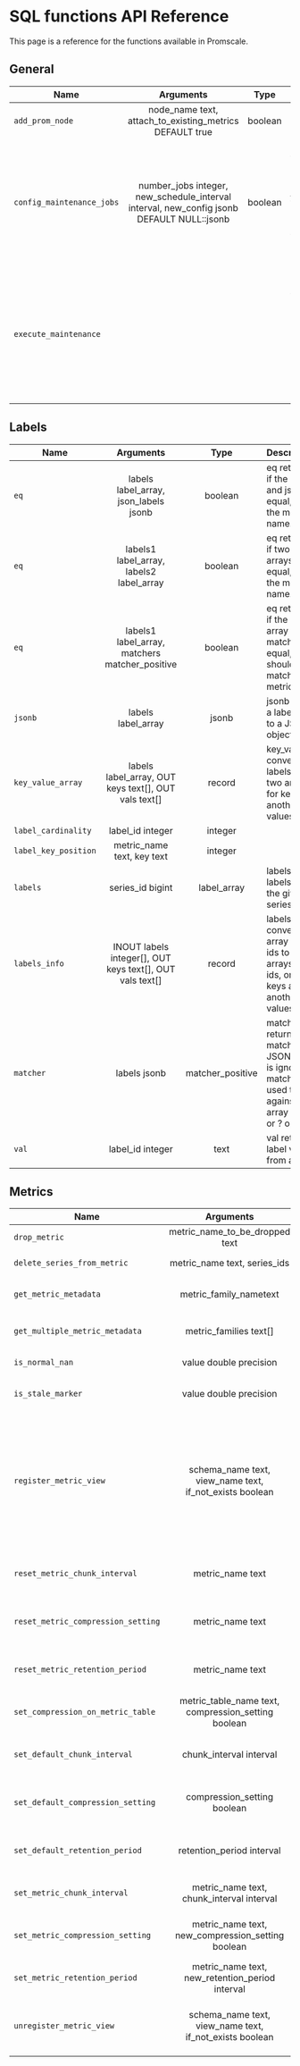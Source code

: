 # SQL functions API Reference

This page is a reference for the functions available in Promscale.

<!--
SQL To generate

SELECT
  p.proname as "Name",
  pg_catalog.pg_get_function_arguments(p.oid) as "Argument data types",
  pg_catalog.pg_get_function_result(p.oid) as "Result data type",
  p.proname || ' ' || pg_catalog.obj_description(p.oid, 'pg_proc') || '.' as "Description"
FROM pg_catalog.pg_proc p
     LEFT JOIN pg_catalog.pg_namespace n ON n.oid = p.pronamespace
     LEFT JOIN pg_catalog.pg_language l ON l.oid = p.prolang
WHERE n.nspname OPERATOR(pg_catalog.~) '^(prom)$' COLLATE pg_catalog.default
ORDER BY 1, 2, 4;
-->
## General
|Name|Arguments|Type|Description|
|-|:-:|:-:|:-|
 |`add_prom_node`|node_name text, attach_to_existing_metrics DEFAULT true|boolean||
 |`config_maintenance_jobs`|number_jobs integer, new_schedule_interval interval, new_config jsonb DEFAULT NULL::jsonb|boolean|Configure the number of maintenance jobs run by the job scheduler, as well as their scheduled interval.|
 |`execute_maintenance`|||Execute maintenance tasks like dropping data according to retention policy. This procedure should be run regularly in a cron job.|
 
## Labels
|Name|Arguments|Type|Description|
|-|:-:|:-:|:-|
 |`eq`|labels label_array, json_labels jsonb|boolean|eq returns true if the labels and jsonb are equal, ignoring the metric name.|
|`eq`|labels1 label_array, labels2 label_array|boolean|eq returns true if two label arrays are equal, ignoring the metric name.|
 |`eq`|labels1 label_array, matchers matcher_positive|boolean|eq returns true if the label array and matchers are equal, there should not be a matcher for the metric name.|
 |`jsonb`|labels label_array|jsonb|jsonb converts a labels array to a JSONB object.|
 |`key_value_array`|labels label_array, OUT keys text[], OUT vals text[]|record|key_value_array converts a labels array to two arrays: one for keys and another for values.|
 |`label_cardinality`|label_id integer|integer|
 |`label_key_position`|metric_name text, key text|integer|
 |`labels`|series_id bigint|label_array|labels fetches labels array for the given series id.|
 |`labels_info`|INOUT labels integer[], OUT keys text[], OUT vals text[]|record|labels_info converts an array of label ids to three arrays: one for ids, one for keys and another for values.|
 |`matcher`|labels jsonb|matcher_positive|matcher returns a matcher for the JSONB, name is ignored. The matcher can be used to match against a label array using @> or ? operators.|
 |`val`|label_id integer|text|val returns the label value from a label id.|

## Metrics
|Name|Arguments|Type|Description|
|-|:-:|:-:|:-|
 |`drop_metric`|metric_name_to_be_dropped text|void||
 |`delete_series_from_metric`|metric_name text, series_ids|boolean|deletes the series from the metric.|               
 |`get_metric_metadata`|metric_family_nametext|TABLE(metric_family text, type text, unit text, help text)|
 |`get_multiple_metric_metadata`|metric_families text[]|TABLE(metric_family text, type text, unit text, help text)|
 |`is_normal_nan`|value double precision|boolean|is_normal_nan returns true if the value is a NaN.|
 |`is_stale_marker`|value double precision|boolean|is_stale_marker returns true if the value is a Prometheus stale marker.|
 |`register_metric_view`|schema_name text, view_name text, if_not_exists boolean|boolean|Register metric view with Promscale. This enables you to query the data with PromQL and set data retention policies through Promscale. Schema name and view name should be set to the desired schema and view you want to use. Note: underlying view needs to be based on an existing metric in Promscale (should use its table in the FROM clause).| 
 |`reset_metric_chunk_interval`|metric_name text|boolean|reset_metric_chunk_interval resets the chunk interval for a specific metric to using the default.|
 |`reset_metric_compression_setting`|metric_name text|boolean|reset_metric_compression_setting resets the compression setting for a specific metric to using the default.|
 |`reset_metric_retention_period`|metric_name text|boolean|reset_metric_retention_period resets the retention period for a specific metric to using the default.|
 |`set_compression_on_metric_table`|metric_table_name text, compression_setting boolean|void|set_compression_on_metric_table set a compression for a specific metric table.|
 |`set_default_chunk_interval`|chunk_interval interval|boolean|set_default_chunk_interval set the chunk interval for any metrics (existing and new) without an explicit override.|
 |`set_default_compression_setting`|compression_setting boolean|boolean|set_default_compression_setting set the compression setting for any existing and new metrics without an explicit override.|
 |`set_default_retention_period`|retention_period interval|boolean|set_default_retention_period set the retention period for any metrics (existing and new) without an explicit override.|
 |`set_metric_chunk_interval`|metric_name text, chunk_interval interval|boolean|set_metric_chunk_interval set a chunk interval for a specific metric (this overrides the default).|
 |`set_metric_compression_setting`|metric_name text, new_compression_setting boolean|boolean|set_metric_compression_setting set a compression setting for a specific metric and this overrides the default.|
 |`set_metric_retention_period`|metric_name text, new_retention_period interval|boolean|set_metric_retention_period set a retention period for a specific metric (this overrides the default).|
 |`unregister_metric_view`|schema_name text, view_name text, if_not_exists boolean|boolean|Unregister metric view with Promscale. Schema name and view name should be set to the metric view already registered in Promscale.| 